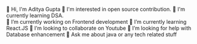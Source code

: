 👋 Hi, I'm Aditya Gupta
👀 I'm interested in open source contribution.
🌱 I'm currently learning DSA.   
🔭 I’m currently working on Frontend development
🌱 I’m currently learning React.JS
👯 I’m looking to collaborate on Youtube
🤝 I’m looking for help with Database enhancement
💬 Ask me about java or any tech related stuff

